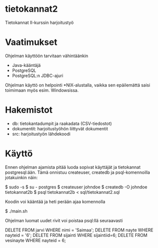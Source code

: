 # tietokannat2

Tietokannat II-kurssin harjoitustyö

# Vaatimukset

Ohjelman käyttöön tarvitaan vähintäänkin

* Java-kääntäjä
* PostgreSQL
* PostgreSQL:n JDBC-ajuri

Ohjelman käyttö on helpointi *NIX-alustalla, vaikka sen epäilemättä saisi 
toimimaan myös esim. Windowsissa.

# Hakemistot

* db: tietokantadumpit ja raakadata (CSV-tiedostot)
* dokumentit: harjoitustyöhön liittyvät dokumentit
* src: harjoitustyön lähdekoodi

# Käyttö

Ennen ohjelman ajamista pitää luoda sopivat käyttäjät ja 
tietokannat postgresql:ään. Tämä onnistuu createuser, createdb ja 
psql-komennoilla jotakuinkin näin:

  $ sudo -s
  $ su - postgres
  $ createuser johndoe
  $ createdb -O johndoe tietokannat2b
  $ psql tietokannat2b < sql/tietokannat2.sql

Koodin voi kääntää ja heti perään ajaa komennolla

  $ ./main.sh

Ohjelman luomat uudet rivit voi poistaa psql:llä seuraavasti

  DELETE FROM jarvi WHERE nimi = 'Saimaa';
  DELETE FROM nayte WHERE nayteid = '6'; 
  DELETE FROM sijainti WHERE sijaintiid=6;
  DELETE FROM vesinayte WHERE nayteid = 6;
